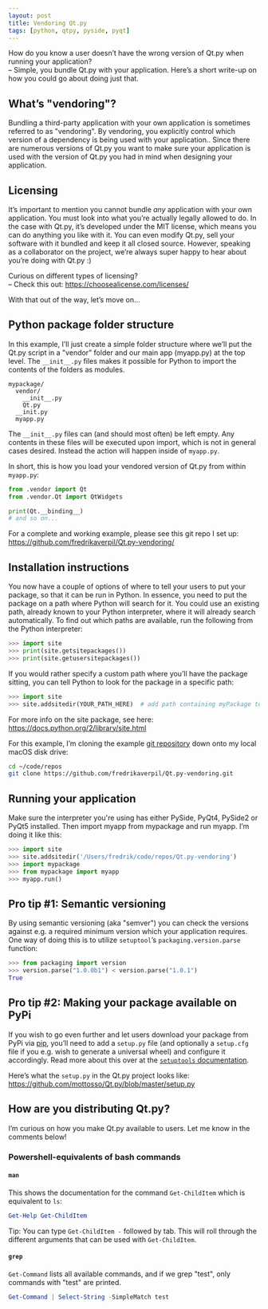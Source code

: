 ```yaml
---
layout: post
title: Vendoring Qt.py
tags: [python, qtpy, pyside, pyqt]
---
```


How do you know a user doesn’t have the wrong version of Qt.py when running your application?  
– Simple, you bundle Qt.py with your application. Here’s a short write-up on how you could go about doing just that.

<!--more-->


## What’s "vendoring"?

Bundling a third-party application with your own application is sometimes referred to as "vendoring". By vendoring, you explicitly control which version of a dependency is being used with your application.. Since there are numerous versions of Qt.py you want to make sure your application is used with the version of Qt.py you had in mind when designing your application.


## Licensing

It’s important to mention you cannot bundle *any* application with your own application. You must look into what you’re actually legally allowed to do. In the case with Qt.py, it’s developed under the MIT license, which means you can do anything you like with it. You can even modify Qt.py, sell your software with it bundled and keep it all closed source. However, speaking as a collaborator on the project, we’re always super happy to hear about you’re doing with Qt.py :)

Curious on different types of licensing?  
– Check this out: https://choosealicense.com/licenses/

With that out of the way, let’s move on...


## Python package folder structure

In this example, I’ll just create a simple folder structure where we’ll put the Qt.py script in a "vendor" folder and our main app (myapp.py) at the top level. The `__init__.py` files makes it possible for Python to import the contents of the folders as modules.

```
mypackage/
  vendor/
    __init__.py
    Qt.py
  __init.py
  myapp.py
```

The `__init__.py` files can (and should most often) be left empty. Any contents in these files will be executed upon import, which is not in general cases desired. Instead the action will happen inside of `myapp.py`.

In short, this is how you load your vendored version of Qt.py from within `myapp.py`:

```python
from .vendor import Qt
from .vendor.Qt import QtWidgets

print(Qt.__binding__)
# and so on...
```

For a complete and working example, please see this git repo I set up: https://github.com/fredrikaverpil/Qt.py-vendoring/


## Installation instructions

You now have a couple of options of where to tell your users to put your package, so that it can be run in Python. In essence, you need to put the package on a path where Python will search for it. You could use an existing path, already known to your Python interpreter, where it will already search automatically. To find out which paths are available, run the following from the Python interpreter:

```python
>>> import site
>>> print(site.getsitepackages())
>>> print(site.getusersitepackages())
```

If you would rather specify a custom path where you’ll have the package sitting, you can tell Python to look for the package in a specific path:

```python
>>> import site
>>> site.addsitedir(YOUR_PATH_HERE)  # add path containing myPackage to PYTHONPATH
```

For more info on the site package, see here: https://docs.python.org/2/library/site.html

For this example, I’m cloning the example [git repository](https://github.com/fredrikaverpil/Qt.py-vendoring/) down onto my local macOS disk drive:

```bash
cd ~/code/repos
git clone https://github.com/fredrikaverpil/Qt.py-vendoring.git
```

## Running your application

Make sure the interpreter you're using has either PySide, PyQt4, PySide2 or PyQt5 installed. Then import myapp from mypackage and run myapp. I’m doing it like this:

```python
>>> import site
>>> site.addsitedir('/Users/fredrik/code/repos/Qt.py-vendoring')
>>> import mypackage
>>> from mypackage import myapp
>>> myapp.run()
```

## Pro tip #1: Semantic versioning

By using semantic versioning (aka "semver") you can check the versions against e.g. a required minimum version which your application requires. One way of doing this is to utilize `setuptool`’s `packaging.version.parse` function:

```python
>>> from packaging import version
>>> version.parse("1.0.0b1") < version.parse("1.0.1")
True
```

## Pro tip #2: Making your package available on PyPi

If you wish to go even further and let users download your package from PyPi via [pip](https://packaging.python.org/installing/), you’ll need to add a `setup.py` file (and optionally a `setup.cfg` file if you e.g. wish to generate a universal wheel) and configure it accordingly. Read more about this over at the [`setuptools` documentation](https://packaging.python.org/distributing/).

Here’s what the `setup.py` in the Qt.py project looks like: https://github.com/mottosso/Qt.py/blob/master/setup.py


## How are you distributing Qt.py?

I’m curious on how you make Qt.py available to users. Let me know in the comments below!















### Powershell-equivalents of bash commands

#### `man`

This shows the documentation for the command `Get-ChildItem` which is equivalent to `ls`:

```powershell
Get-Help Get-ChildItem
```

Tip: You can type `Get-ChildItem -` followed by tab. This will roll through the different arguments that can be used with `Get-ChildItem`.


#### `grep`

`Get-Command` lists all available commands, and if we grep "test", only commands with "test" are printed.

```powershell
Get-Command | Select-String -SimpleMatch test
```
